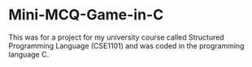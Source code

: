 # Mini-MCQ-Game-in-C
This was for a project for my university course called Structured Programming Language (CSE1101) and was coded in the programming language C.
